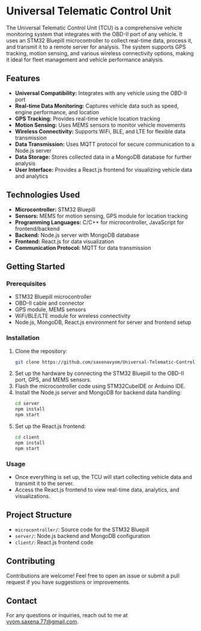 # Universal Telematic Control Unit

The Universal Telematic Control Unit (TCU) is a comprehensive vehicle monitoring system that integrates with the OBD-II port of any vehicle. It uses an STM32 Bluepill microcontroller to collect real-time data, process it, and transmit it to a remote server for analysis. The system supports GPS tracking, motion sensing, and various wireless connectivity options, making it ideal for fleet management and vehicle performance analysis.

## Features

- **Universal Compatibility:** Integrates with any vehicle using the OBD-II port
- **Real-time Data Monitoring:** Captures vehicle data such as speed, engine performance, and location
- **GPS Tracking:** Provides real-time vehicle location tracking
- **Motion Sensing:** Uses MEMS sensors to monitor vehicle movements
- **Wireless Connectivity:** Supports WiFi, BLE, and LTE for flexible data transmission
- **Data Transmission:** Uses MQTT protocol for secure communication to a Node.js server
- **Data Storage:** Stores collected data in a MongoDB database for further analysis
- **User Interface:** Provides a React.js frontend for visualizing vehicle data and analytics

## Technologies Used

- **Microcontroller:** STM32 Bluepill
- **Sensors:** MEMS for motion sensing, GPS module for location tracking
- **Programming Languages:** C/C++ for microcontroller, JavaScript for frontend/backend
- **Backend:** Node.js server with MongoDB database
- **Frontend:** React.js for data visualization
- **Communication Protocol:** MQTT for data transmission

## Getting Started

### Prerequisites

- STM32 Bluepill microcontroller
- OBD-II cable and connector
- GPS module, MEMS sensors
- WiFi/BLE/LTE module for wireless connectivity
- Node.js, MongoDB, React.js environment for server and frontend setup

### Installation

1. Clone the repository:
   ```bash
   git clone https://github.com/saxenavyom/Universal-Telematic-Control-Unit.git
   ```
2. Set up the hardware by connecting the STM32 Bluepill to the OBD-II port, GPS, and MEMS sensors.
3. Flash the microcontroller code using STM32CubeIDE or Arduino IDE.
4. Install the Node.js server and MongoDB for backend data handling:
   ```bash
   cd server
   npm install
   npm start
   ```
5. Set up the React.js frontend:
   ```bash
   cd client
   npm install
   npm start
   ```

### Usage

- Once everything is set up, the TCU will start collecting vehicle data and transmit it to the server.
- Access the React.js frontend to view real-time data, analytics, and visualizations.

## Project Structure

- `microcontroller/`: Source code for the STM32 Bluepill
- `server/`: Node.js backend and MongoDB configuration
- `client/`: React.js frontend code

## Contributing

Contributions are welcome! Feel free to open an issue or submit a pull request if you have suggestions or improvements.


## Contact

For any questions or inquiries, reach out to me at vyom.saxena.77@gmail.com.
